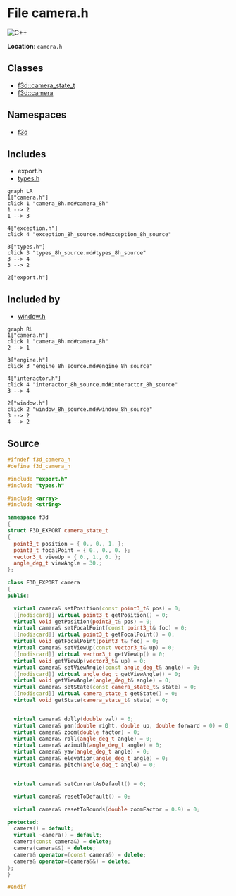 # File camera.h

![][C++]

**Location**: `camera.h`





## Classes

* [f3d::camera\_state\_t](structf3d_1_1camera__state__t.md)
* [f3d::camera](classf3d_1_1camera.md)

## Namespaces

* [f3d](namespacef3d.md)

## Includes

* export.h
* [types.h](types_8h.md)


```mermaid
graph LR
1["camera.h"]
click 1 "camera_8h.md#camera_8h"
1 --> 2
1 --> 3

4["exception.h"]
click 4 "exception_8h_source.md#exception_8h_source"

3["types.h"]
click 3 "types_8h_source.md#types_8h_source"
3 --> 4
3 --> 2

2["export.h"]

```


## Included by

* [window.h](window_8h.md)


```mermaid
graph RL
1["camera.h"]
click 1 "camera_8h.md#camera_8h"
2 --> 1

3["engine.h"]
click 3 "engine_8h_source.md#engine_8h_source"

4["interactor.h"]
click 4 "interactor_8h_source.md#interactor_8h_source"
3 --> 4

2["window.h"]
click 2 "window_8h_source.md#window_8h_source"
3 --> 2
4 --> 2

```


## Source


```cpp
#ifndef f3d_camera_h
#define f3d_camera_h

#include "export.h"
#include "types.h"

#include <array>
#include <string>

namespace f3d
{
struct F3D_EXPORT camera_state_t
{
  point3_t position = { 0., 0., 1. };
  point3_t focalPoint = { 0., 0., 0. };
  vector3_t viewUp = { 0., 1., 0. };
  angle_deg_t viewAngle = 30.;
};

class F3D_EXPORT camera
{
public:

  virtual camera& setPosition(const point3_t& pos) = 0;
  [[nodiscard]] virtual point3_t getPosition() = 0;
  virtual void getPosition(point3_t& pos) = 0;
  virtual camera& setFocalPoint(const point3_t& foc) = 0;
  [[nodiscard]] virtual point3_t getFocalPoint() = 0;
  virtual void getFocalPoint(point3_t& foc) = 0;
  virtual camera& setViewUp(const vector3_t& up) = 0;
  [[nodiscard]] virtual vector3_t getViewUp() = 0;
  virtual void getViewUp(vector3_t& up) = 0;
  virtual camera& setViewAngle(const angle_deg_t& angle) = 0;
  [[nodiscard]] virtual angle_deg_t getViewAngle() = 0;
  virtual void getViewAngle(angle_deg_t& angle) = 0;
  virtual camera& setState(const camera_state_t& state) = 0;
  [[nodiscard]] virtual camera_state_t getState() = 0;
  virtual void getState(camera_state_t& state) = 0;


  virtual camera& dolly(double val) = 0;
  virtual camera& pan(double right, double up, double forward = 0) = 0;
  virtual camera& zoom(double factor) = 0;
  virtual camera& roll(angle_deg_t angle) = 0;
  virtual camera& azimuth(angle_deg_t angle) = 0;
  virtual camera& yaw(angle_deg_t angle) = 0;
  virtual camera& elevation(angle_deg_t angle) = 0;
  virtual camera& pitch(angle_deg_t angle) = 0;


  virtual camera& setCurrentAsDefault() = 0;

  virtual camera& resetToDefault() = 0;

  virtual camera& resetToBounds(double zoomFactor = 0.9) = 0;

protected:
  camera() = default;
  virtual ~camera() = default;
  camera(const camera&) = delete;
  camera(camera&&) = delete;
  camera& operator=(const camera&) = delete;
  camera& operator=(camera&&) = delete;
};
}

#endif
```


[public]: https://img.shields.io/badge/-public-brightgreen (public)
[C++]: https://img.shields.io/badge/language-C%2B%2B-blue (C++)
[protected]: https://img.shields.io/badge/-protected-yellow (protected)
[const]: https://img.shields.io/badge/-const-lightblue (const)
[static]: https://img.shields.io/badge/-static-lightgrey (static)
[private]: https://img.shields.io/badge/-private-red (private)
